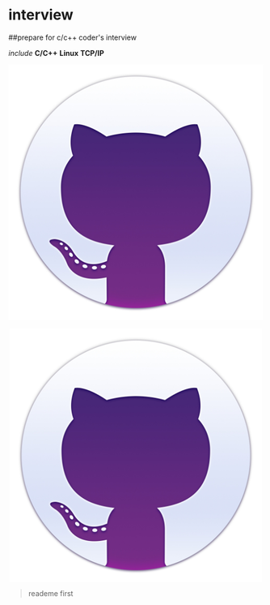 # interview

##prepare for c/c++ coder's interview

_include_   __C/C++__  **Linux**  __TCP/IP__

![hello](/pics/welcome.jpg)

<div align="center">
<img src="/pics/welcome.jpg" width = "500" height = "500" alt="welcome" align=center />
</div>

> reademe first
